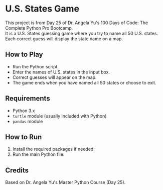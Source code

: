 # U.S. States Game

This project is from Day 25 of Dr. Angela Yu's 100 Days of Code: The Complete Python Pro Bootcamp.  
It is a U.S. States guessing game where you try to name all 50 U.S. states. Each correct guess will display the state name on a map.

## How to Play

- Run the Python script.
- Enter the names of U.S. states in the input box.
- Correct guesses will appear on the map.
- The game ends when you have named all 50 states or choose to exit.

## Requirements

- Python 3.x
- `turtle` module (usually included with Python)
- `pandas` module

## How to Run

1. Install the required packages if needed:
2. Run the main Python file:
## Credits

Based on Dr. Angela Yu's Master Python Course (Day 25).
